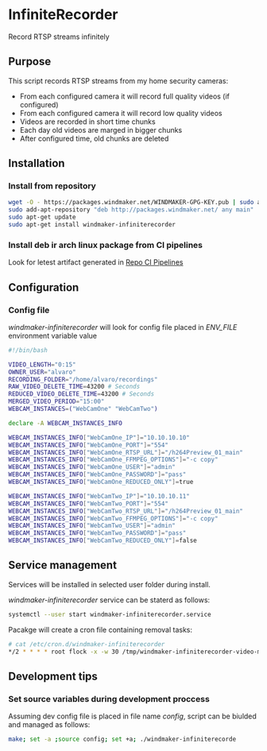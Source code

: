 # InfiniteRecorder
Record RTSP streams infinitely

## Purpose

This script records RTSP streams from my home security cameras:

 * From each configured camera it will record full quality videos (if configured)
 * From each configured camera it will record low quality videos
 * Videos are recorded in short time chunks
 * Each day old videos are marged in bigger chunks
 * After configured time, old chunks are deleted
 
## Installation

### Install from repository

```bash
wget -O - https://packages.windmaker.net/WINDMAKER-GPG-KEY.pub | sudo apt-key add -
sudo add-apt-repository "deb http://packages.windmaker.net/ any main"
sudo apt-get update
sudo apt-get install windmaker-infiniterecorder
```

### Install deb ir arch linux package from CI pipelines

Look for letest artifact generated in [Repo CI Pipelines](https://git.windmaker.net/a-castellano/InfiniteRecorder/-/jobs)

## Configuration
### Config file

*windmaker-infiniterecorder* will look for config file placed in *ENV_FILE* environment variable value
```bash
#!/bin/bash

VIDEO_LENGTH="0:15"
OWNER_USER="alvaro"
RECORDING_FOLDER="/home/alvaro/recordings"
RAW_VIDEO_DELETE_TIME=43200 # Seconds
REDUCED_VIDEO_DELETE_TIME=43200 # Seconds
MERGED_VIDEO_PERIOD="15:00"
WEBCAM_INSTANCES=("WebCamOne" "WebCamTwo")

declare -A WEBCAM_INSTANCES_INFO

WEBCAM_INSTANCES_INFO["WebCamOne_IP"]="10.10.10.10"
WEBCAM_INSTANCES_INFO["WebCamOne_PORT"]="554"
WEBCAM_INSTANCES_INFO["WebCamOne_RTSP_URL"]="/h264Preview_01_main"
WEBCAM_INSTANCES_INFO["WebCamOne_FFMPEG_OPTIONS"]="-c copy"
WEBCAM_INSTANCES_INFO["WebCamOne_USER"]="admin"
WEBCAM_INSTANCES_INFO["WebCamOne_PASSWORD"]="pass"
WEBCAM_INSTANCES_INFO["WebCamOne_REDUCED_ONLY"]=true

WEBCAM_INSTANCES_INFO["WebCamTwo_IP"]="10.10.10.11"
WEBCAM_INSTANCES_INFO["WebCamTwo_PORT"]="554"
WEBCAM_INSTANCES_INFO["WebCamTwo_RTSP_URL"]="/h264Preview_01_main"
WEBCAM_INSTANCES_INFO["WebCamTwo_FFMPEG_OPTIONS"]="-c copy"
WEBCAM_INSTANCES_INFO["WebCamTwo_USER"]="admin"
WEBCAM_INSTANCES_INFO["WebCamTwo_PASSWORD"]="pass"
WEBCAM_INSTANCES_INFO["WebCamTwo_REDUCED_ONLY"]=false
```

## Service management

Services will be installed in selected user folder during install.

*windmaker-infiniterecorder* service can be staterd as follows:
```bash
systemctl --user start windmaker-infiniterecorder.service
```

Pacakge will create a cron file containing removal tasks:
```bash
# cat /etc/cron.d/windmaker-infiniterecorder
*/2 * * * * root flock -x -w 30 /tmp/windmaker-infiniterecorder-video-manager.lock -c '/usr/bin/windmaker-infiniterecorder-video-manager'
```

## Development tips

### Set source variables during development proccess

Assuming dev config file is placed in file name *config*, script can be biulded and managed as follows:
```bash
make; set -a ;source config; set +a; ./windmaker-infiniterecorde
```
